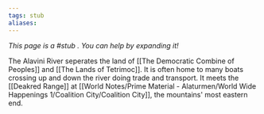 ```yaml
---
tags: stub
aliases:
---
```


*This page is a #stub . You can help by expanding it!*

The Alavini River seperates the land of [[The Democratic Combine of Peoples]] and [[The Lands of Tetrimoc]]. It is often home to many boats crossing up and down the river doing trade and transport. It meets the [[Deakred Range]] at [[World Notes/Prime Material - Alaturmen/World Wide Happenings 1/Coalition City/Coalition City]], the mountains' most eastern end.